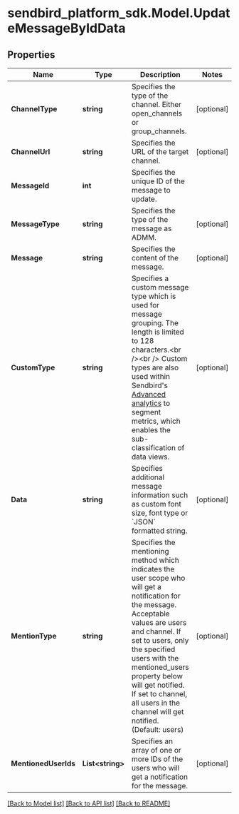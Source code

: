 
# sendbird_platform_sdk.Model.UpdateMessageByIdData

## Properties

Name | Type | Description | Notes
------------ | ------------- | ------------- | -------------
**ChannelType** | **string** | Specifies the type of the channel. Either open_channels or group_channels. | [optional] 
**ChannelUrl** | **string** | Specifies the URL of the target channel. | [optional] 
**MessageId** | **int** | Specifies the unique ID of the message to update. | 
**MessageType** | **string** | Specifies the type of the message as ADMM. | [optional] 
**Message** | **string** | Specifies the content of the message. | [optional] 
**CustomType** | **string** | Specifies a custom message type which is used for message grouping. The length is limited to 128 characters.&lt;br /&gt;&lt;br /&gt; Custom types are also used within Sendbird&#39;s [Advanced analytics](/docs/chat/v3/platform-api/guides/advanced-analytics) to segment metrics, which enables the sub-classification of data views. | [optional] 
**Data** | **string** | Specifies additional message information such as custom font size, font type or &#x60;JSON&#x60; formatted string. | [optional] 
**MentionType** | **string** | Specifies the mentioning method which indicates the user scope who will get a notification for the message. Acceptable values are users and channel. If set to users, only the specified users with the mentioned_users property below will get notified. If set to channel, all users in the channel will get notified. (Default: users) | [optional] 
**MentionedUserIds** | **List&lt;string&gt;** | Specifies an array of one or more IDs of the users who will get a notification for the message. | [optional] 

[[Back to Model list]](../README.md#documentation-for-models)
[[Back to API list]](../README.md#documentation-for-api-endpoints)
[[Back to README]](../README.md)

